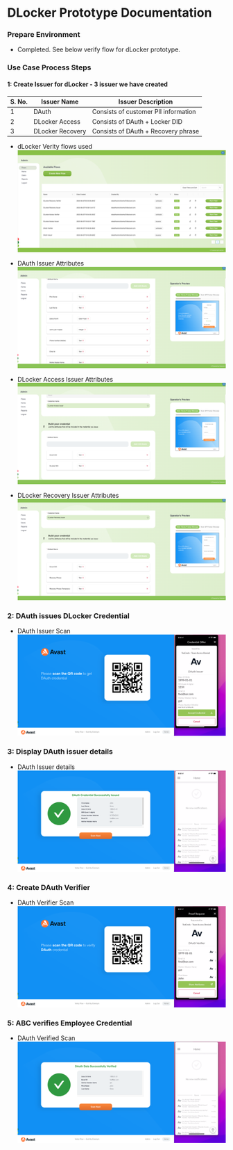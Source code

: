 # DLocker Prototype Documentation

### Prepare Environment
* Completed. See below verify flow for dLocker prototype.

### Use Case Process Steps 

#### 1: Create Issuer for dLocker - 3 issuer we have created 

| S. No. | Issuer Name | Issuer Description |
| --- | --- | --- |
| 1 | DAuth | Consists of customer PII information |
| 2 | DLocker Access | Consists of DAuth + Locker DID |
| 3 | DLocker Recovery |Consists of DAuth + Recovery phrase |

   * dLocker Verity flows used
   ![](./images/dlocker-flows.png)

   * DAuth Issuer Attributes
   ![](./images/dauth-flow-2.png)

   * DLocker Access Issuer Attributes
   ![](./images/dlocker-issuer-flow-1.png)

   * DLocker Recovery Issuer Attributes
   ![](./images/dlocker-recovery-issuer-1.png)

### 2: DAuth issues DLocker Credential
   
   * DAuth Issuer Scan
   ![](./images/dauth-scan.png)

### 3: Display DAuth issuer details 

   * DAuth Issuer details
   ![](./images/dauth-scan-issued.png)

### 4: Create DAuth Verifier

   * DAuth Verifier Scan
   ![](./images/dauth-scan-verify.png)

### 5: ABC verifies Employee Credential 

   * DAuth Verified Scan
   ![](./images/dauth-scan-verified.png)
